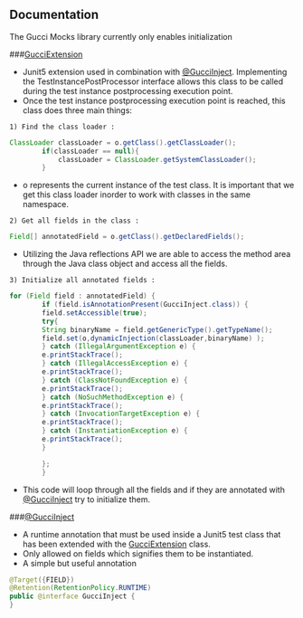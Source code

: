 ## Documentation
The Gucci Mocks library currently only enables initialization

###[GucciExtension](src/main/java/com/Elliott/Engineering/app/GucciExtension.java)
- Junit5 extension used in combination with [@GucciInject](src/main/java/com/Elliott/Engineering/app/Annotations/GucciInject.java).
  Implementing the TestInstancePostProcessor interface allows this class to be called during the test instance postprocessing execution point.
- Once the test instance postprocessing execution point is reached, this class does three main things:

`1) Find the class loader :`
```Java
ClassLoader classLoader = o.getClass().getClassLoader();
        if(classLoader == null){
            classLoader = ClassLoader.getSystemClassLoader();
        }

```
- o represents the current instance of the test class. It is important that we
get this class loader inorder to work with classes in the same namespace.


`2) Get all fields in the class :`
```java
Field[] annotatedField = o.getClass().getDeclaredFields();
```
- Utilizing the Java reflections API we are able to access the method area
through the Java class object and access all the fields.

`3) Initialize all annotated fields :`

```java
for (Field field : annotatedField) {
        if (field.isAnnotationPresent(GucciInject.class)) {
        field.setAccessible(true);
        try{
        String binaryName = field.getGenericType().getTypeName();
        field.set(o,dynamicInjection(classLoader,binaryName) );
        } catch (IllegalArgumentException e) {
        e.printStackTrace();
        } catch (IllegalAccessException e) {
        e.printStackTrace();
        } catch (ClassNotFoundException e) {
        e.printStackTrace();
        } catch (NoSuchMethodException e) {
        e.printStackTrace();
        } catch (InvocationTargetException e) {
        e.printStackTrace();
        } catch (InstantiationException e) {
        e.printStackTrace();
        }

        };
        }
```
- This code will loop through all the fields and if they are annotated with
[@GucciInject](src/main/java/com/Elliott/Engineering/app/Annotations/GucciInject.java)
try to initialize them.

###[@GucciInject](src/main/java/com/Elliott/Engineering/app/Annotations/GucciInject.java)
- A runtime annotation that must be used inside a Junit5 test class that has been
extended with the [GucciExtension](src/main/java/com/Elliott/Engineering/app/GucciExtension.java)
class.
- Only allowed on fields which signifies them to be instantiated. 
- A simple but useful annotation
```java
@Target({FIELD})
@Retention(RetentionPolicy.RUNTIME)
public @interface GucciInject {
}
```
